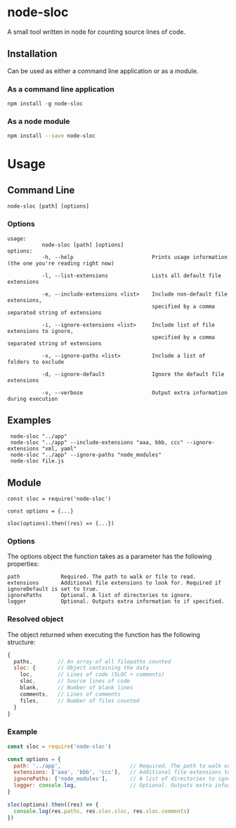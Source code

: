 # node-sloc
A small tool written in node for counting source lines of code.

## Installation
Can be used as either a command line application or as a module.

### As a command line application
```
npm install -g node-sloc
```
### As a node module
```sh
npm install --save node-sloc
```
# Usage
## Command Line
``` node-sloc [path] [options] ```
### Options
```
usage:
           node-sloc [path] [options]
options:
           -h, --help                         Prints usage information (the one you're reading right now)

           -l, --list-extensions              Lists all default file extensions

           -e, --include-extensions <list>    Include non-default file extensions,
                                              specified by a comma separated string of extensions

           -i, --ignore-extensions <list>     Include list of file extensions to ignore,
                                              specified by a comma separated string of extensions

           -x, --ignore-paths <list>          Include a list of folders to exclude

           -d, --ignore-default               Ignore the default file extensions

           -v, --verbose                      Output extra information during execution

```
## Examples
```
 node-sloc "../app"
 node-sloc "../app" --include-extensions "aaa, bbb, ccc" --ignore-extensions "xml, yaml"
 node-sloc "../app" --ignore-paths "node_modules"
 node-sloc file.js
```

## Module
```
const sloc = require('node-sloc')

const options = {...}

sloc(options).then((res) => {...})
```

### Options
The options object the function takes as a parameter has the following properties:
```
path             Required. The path to walk or file to read.
extensions       Additional file extensions to look for. Required if ignoreDefault is set to true.
ignorePaths      Optional. A list of directories to ignore.
logger           Optional. Outputs extra information to if specified.
```
### Resolved object
The object returned when executing the function has the following structure:
```js
{
  paths,        // An array of all filepaths counted
  sloc: {       // Object containing the data
    loc,        // Lines of code (SLOC + comments)
    sloc,       // Source lines of code
    blank,      // Number of blank lines
    comments,   // Lines of comments
    files,      // Number of files counted
  }
}
```

### Example
```js
const sloc = require('node-sloc')

const options = {
  path: '../app',                      // Required. The path to walk or file to read.
  extensions: ['aaa', 'bbb', 'ccc'],   // Additional file extensions to look for. Required if ignoreDefault is set to true.
  ignorePaths: ['node_modules'],       // A list of directories to ignore.
  logger: console.log,                 // Optional. Outputs extra information to if specified.
}

sloc(options).then((res) => {
  console.log(res.paths, res.sloc.sloc, res.sloc.comments)
})

```
